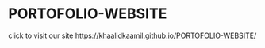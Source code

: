 # PORTOFOLIO-WEBSITE


click to visit our site
 https://khaalidkaamil.github.io/PORTOFOLIO-WEBSITE/
